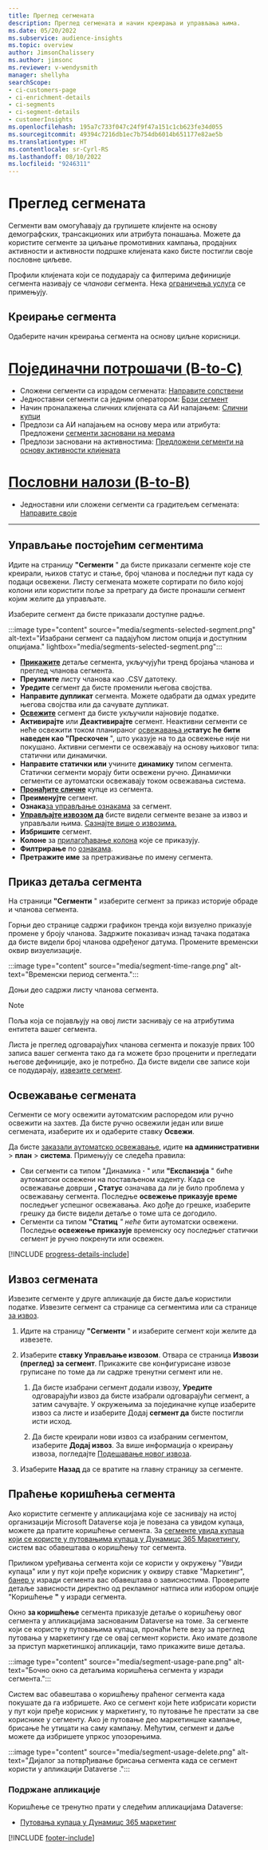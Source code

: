 ```yaml
---
title: Преглед сегмената
description: Преглед сегмената и начин креирања и управљања њима.
ms.date: 05/20/2022
ms.subservice: audience-insights
ms.topic: overview
author: JimsonChalissery
ms.author: jimsonc
ms.reviewer: v-wendysmith
manager: shellyha
searchScope:
- ci-customers-page
- ci-enrichment-details
- ci-segments
- ci-segment-details
- customerInsights
ms.openlocfilehash: 195a7c733f047c24f9f47a151c1cb623fe34d055
ms.sourcegitcommit: 49394c7216db1ec7b754db6014b651177e82ae5b
ms.translationtype: HT
ms.contentlocale: sr-Cyrl-RS
ms.lasthandoff: 08/10/2022
ms.locfileid: "9246311"
---
```

# <a name="segments-overview"></a>Преглед сегмената

Сегменти вам омогућавају да групишете клијенте на основу демографских, трансакционих или атрибута понашања. Можете да користите сегменте за циљање промотивних кампања, продајних активности и активности подршке клијената како бисте постигли своје пословне циљеве.

Профили клијената који се подударају са филтерима дефиниције сегмента називају се *чланови* сегмента. Нека [ограничења услуга](/dynamics365/customer-insights/service-limits) се примењују.

## <a name="create-a-segment"></a>Креирање сегмента

Одаберите начин креирања сегмента на основу циљне корисници.

# <a name="individual-consumers-b-to-c"></a>[Појединачни потрошачи (B-to-C)](#tab/b2c)

- Сложени сегменти са израдом сегмената: [Направите сопствени](segment-builder.md)
- Једноставни сегменти са једним оператором: [Брзи сегмент](segment-quick.md)
- Начин проналажења сличних клијената са АИ напајањем: [Слични купци](find-similar-customer-segments.md)
- Предлози са АИ напајањем на основу мера или атрибута: Предложени [сегменти засновани на мерама](suggested-segments.md)
- Предлози засновани на активностима: [Предложени сегменти на основу активности клијената](suggested-segments-activity.md)

# <a name="business-accounts-b-to-b"></a>[Пословни налози (B-to-B)](#tab/b2b)

- Једноставни или сложени сегменти са градитељем сегмената: [Направите своје](segment-builder.md)

---

## <a name="manage-existing-segments"></a>Управљање постојећим сегментима

Идите на страницу **"Сегменти** " да бисте приказали сегменте које сте креирали, њихов статус и стање, број чланова и последњи пут када су подаци освежени. Листу сегмената можете сортирати по било којој колони или користити поље за претрагу да бисте пронашли сегмент којим желите да управљате.

Изаберите сегмент да бисте приказали доступне радње.

:::image type="content" source="media/segments-selected-segment.png" alt-text="Изабрани сегмент са падајућом листом опција и доступним опцијама." lightbox="media/segments-selected-segment.png":::

- [**Прикажите**](#view-segment-details) детаље сегмента, укључујући тренд бројања чланова и преглед чланова сегмента.
- **Преузмите** листу чланова као .CSV датотеку.
- **Уредите** сегмент да бисте променили његова својства.
- **Направите дупликат** сегмента. Можете одабрати да одмах уредите његова својства или да сачувате дупликат.
- [**Освежите**](#refresh-segments) сегмент да бисте укључили најновије податке.
- **Активирајте** или **Деактивирајте** сегмент. Неактивни сегменти се неће освежити током планираног [освежавања и](schedule-refresh.md)**статус ће** **бити наведен као "Прескочен** ", што указује на то да освежење није ни покушано. Активни сегменти се освежавају на основу њиховог типа: статични или динамички.
- **Направите статички или** учините **динамику** типом сегмента. Статички сегменти морају бити освежени ручно. Динамички сегменти се аутоматски освежавају током освежавања система.
- [**Пронађите сличне**](find-similar-customer-segments.md) купце из сегмента.
- **Преименујте** сегмент.
- **Ознака**[за управљање ознакама](work-with-tags-columns.md#manage-tags) за сегмент.
- [**Управљајте извозом да**](#export-segments) бисте видели сегменте везане за извоз и управљали њима. [Сазнајте више о извозима.](export-destinations.md)
- **Избришите** сегмент.
- **Колоне** за [прилагођавање колона](work-with-tags-columns.md#customize-columns) које се приказују.
- **Филтрирање** по [ознакама](work-with-tags-columns.md#filter-on-tags).
- **Претражите име** за претраживање по имену сегмента.

## <a name="view-segment-details"></a>Приказ детаља сегмента

На страници **"Сегменти** " изаберите сегмент за приказ историје обраде и чланова сегмента.

Горњи део странице садржи графикон тренда који визуелно приказује промене у броју чланова. Задржите показивач изнад тачака података да бисте видели број чланова одређеног датума. Промените временски оквир визуелизације.

:::image type="content" source="media/segment-time-range.png" alt-text="Временски период сегмента.":::

Доњи део садржи листу чланова сегмента.

> [!NOTE]
> Поља која се појављују на овој листи заснивају се на атрибутима ентитета вашег сегмента.
>
>Листа је преглед одговарајућих чланова сегмента и показује првих 100 записа вашег сегмента тако да га можете брзо проценити и прегледати његове дефиниције, ако је потребно. Да бисте видели све записе који се подударају, [извезите сегмент](export-destinations.md).

## <a name="refresh-segments"></a>Освежавање сегмената

Сегменти се могу освежити аутоматским распоредом или ручно освежити на захтев. Да бисте ручно освежили један или више сегмената, изаберите их и одаберите ставку **Освежи**.

Да бисте [заказали аутоматско освежавање](schedule-refresh.md), идите **на административни** > **план** > **система**. Примењују се следећа правила:

- Сви сегменти са типом "Динамика **·** " или **"Експанзија** " биће аутоматски освежени на постављеном каденту. Када се освежавање доврши **, Статус** означава да ли је било проблема у освежавању сегмента. Последње **освежење приказује време** последњег успешног освежавања. Ако дође до грешке, изаберите грешку да бисте видели детаље о томе шта се догодило.
- Сегменти са типом **"Статиц** *" неће* бити аутоматски освежени. Последње **освежење приказује** временску осу последњег статички сегмент је ручно покренути или освежен.

[!INCLUDE [progress-details-include](includes/progress-details-pane.md)]

## <a name="export-segments"></a>Извоз сегмената

Извезите сегменте у друге апликације да бисте даље користили податке. Извезите сегмент са странице са сегментима или са странице [за извоз](export-destinations.md).

1. Идите на страницу **"Сегменти** " и изаберите сегмент који желите да извезете.

1. Изаберите **ставку Управљање извозом**. Отвара се страница **Извози (преглед) за сегмент**. Прикажите све конфигурисане извозе груписане по томе да ли садрже тренутни сегмент или не.

   1. Да бисте изабрани сегмент додали извозу, **Уредите** одговарајући извоз да бисте изабрали одговарајући сегмент, а затим сачувајте. У окружењима за појединачне купце изаберите извоз са листе и изаберите Додај **сегмент да** бисте постигли исти исход.

   1. Да бисте креирали нови извоз са изабраним сегментом, изаберите **Додај извоз**. За више информација о креирању извоза, погледајте [Подешавање новог извоза](export-destinations.md#set-up-a-new-export).

1. Изаберите **Назад** да се вратите на главну страницу за сегменте.

## <a name="track-usage-of-a-segment"></a>Праћење коришћења сегмента

Ако користите сегменте у апликацијама које се заснивају на истој организацији Microsoft Dataverse која је повезана са увидом купаца, можете да пратите коришћење сегмента. За [сегменте увида купаца који се користе у путовањима купаца у Дyнамицс 365 Маркетингу](/dynamics365/marketing/real-time-marketing-ci-profile), систем вас обавештава о коришћењу тог сегмента.

Приликом уређивања сегмента који се користи у окружењу "Увиди купаца" или у пут који пређе корисник у оквиру ставке "Маркетинг", [банер у](segment-builder.md) изради сегмента вас обавештава о зависностима. Проверите детаље зависности директно од рекламног натписа или избором опције "Коришћење **"** у изради сегмента.

Окно **за коришћење** сегмента приказује детаље о коришћењу овог сегмента у апликацијама заснованим Dataverse на томе. За сегменте који се користе у путовањима купаца, пронаћи ћете везу за преглед путовања у маркетингу где се овај сегмент користи. Ако имате дозволе за приступ маркетиншкој апликацији, тамо прикажите више детаља.

:::image type="content" source="media/segment-usage-pane.png" alt-text="Бочно окно са детаљима коришћења сегмента у изради сегмента.":::

Систем вас обавештава о коришћењу праћеног сегмента када покушате да га избришете. Ако се сегмент који ћете избрисати користи у пут који пређе корисник у маркетингу, то путовање ће престати за све кориснике у сегменту. Ако је путовање део маркетиншке кампање, брисање ће утицати на саму кампању. Међутим, сегмент и даље можете да избришете упркос упозорењима.

:::image type="content" source="media/segment-usage-delete.png" alt-text="Дијалог за потврђивање брисања сегмента када се сегмент користи у апликацији Dataverse .":::

### <a name="supported-apps"></a>Подржане апликације

Коришћење се тренутно прати у следећим апликацијама Dataverse:

- [Путовања купаца у Дyнамицс 365 маркетинг](/dynamics365/marketing/real-time-marketing-ci-profile)

[!INCLUDE [footer-include](includes/footer-banner.md)]
